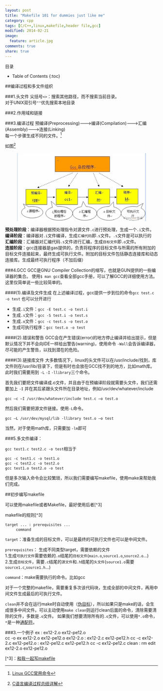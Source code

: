 ```yaml
---
layout: post
title: "Makefile 101 for dummies just like me"
category: cpp
tags: [C/C++,linux,makefile,header file,gcc]
modified: 2014-02-21
image:
  feature: article.jpg
comments: true
share: true
---
```


目录

* Table of Contents
{:toc}


##编译过程和多文件组织

###1.头文件
尖括号`<>`：搜索其他路径，而不搜索当前目录。  
   对于UNIX双引号`""`优先搜索本地目录

###2.作用域和链接

###3.编译过程
预编译(Preprocessing)--->编译(Compilation)--->汇编 (Assembly)--->连接(Linking)  
每一个步骤生成不同的文件。[^1]

如图[^2]
<figure>
    <a href="/images/makefile-1-1.jpg"> <!--herf是超链接-->
        <img src="/images/makefile-1-1.jpg"><!--img标签必须有src属性=“图片位置”-->
    </a>
</figure>

**预处理阶段**：编译器根据预处理指令对源文件`.c`进行预处理，生成一个`.i`文件。  
**编译阶段**：编译器对`.i`文件编译，生成`汇编代码`即`.s`文件。`.s`文件是可以执行的  
**汇编阶段**：汇编器对汇编代码`.s`文件进行汇编，生成`目标文件`即`.o`文件。  
**连接阶段**：gcc连接器是gas提供的，负责将程序的目标文件与所需的所有附加的目标文件连接起来，最终生成可执行文件。附加的目标文件包括静态连接库和动态连接库。生成最终可执行程序（不加后缀）  


###4.GCC
GCC是GNU Compiler Collection的缩写，也就是GUN提供的一些编译器的集合。
使用`$ man gcc`查看全部gcc手册，可以了解GCC的详细使用方法。这里仅简单说一些比较简单的。

####(1).编译及文件生成
在上述编译过程，gcc提供一步到位的命令`gcc test.c -o test`
也可以分开进行

- 生成`.i`文件：`gcc -E test.c -o test.i`
- 生成`.s`文件：`gcc -S test.i -o test.s`
- 生成`.o`文件：`gcc -c test.s -o test.o`
- 生成可执行程序：`gcc test.o -o test`

####(2).错误和警告
GCC会在产生错误(error)的地方停止编译并给出提示，但是默认情况下并不会向IDE一样给出警告(warning)，使用命令 `-Wall`会告诉编译器，尽可能的产生警告，以找到潜在的危险。

####(3).链接库文件
大多数情况下，linux的头文件可以在/usr/include/找到，库文件则在/usr/lib/目录下，但是有时也会放在GCC找不到的地方，比如math库。
此时我们需要用到 `-L` `-I` `-llibrary`三个命令。

首先我们要把文件编译成.o文件，并且由于在预编译阶段就需要头文件，我们还需要加上 `-I` 并在其后紧跟头文件所在目录地址，例如/usr/dev/whatever/include

`gcc –c –I /usr/dev/whatever/include test.c –o test.o`

然后我们需要把源文件链接。使用`-L`命令。

`gcc –L /usr/dev/mysql/lib -llibrary test.o –o test`

当然，对于使用math库，只需要加 `-lm`即可

###5.多文件编译：

`gcc test1.c test2.c -o test`相当于

	gcc -c test1.c -o test1.o  
	gcc -c test2.c -o test2.o  
	gcc test1.o test2.o -o test  
但是多次输入命令会比较繁琐，所以我们需要编写makefile，使用make来帮助我们完成。

##初步编写makefile

可以使用makefile或者Makefile，最好使用后者[^3] 

makefile的规则[^3]

    target ... : prerequisites ...
	     command

`target`：准备生成的目标文件，可以是最终的可执行文件也可以是中间文件。  

`prerequisites`： 生成不同类型target，需要依赖的文件    
1.生成`可执行文件`需要依赖的`.o`结尾的`目标文件`(`main.o`,`source1.o`,`source2.o`...)  
2.生成`目标文件`，需要`.c`结尾的`源文件`和`.h`结尾的`头文件`(`source1.o`需要`source1.c`,`source1.h`...)    

`command`：make需要执行的命令。比如gcc

对于一个完整的makefile，需要重复多次该代码块，生成全部的中间文件，再用中间文件生成最后的可执行文件。


`clean`并不会在运行make时自动使用（[伪目标](http://wiki.ubuntu.org.cn/%E8%B7%9F%E6%88%91%E4%B8%80%E8%B5%B7%E5%86%99Makefile:%E4%B9%A6%E5%86%99%E8%A7%84%E5%88%99#.E4.BC.AA.E7.9B.AE.E6.A0.87)），所以如果只是make的话，会生成很多中间文件。可以主动使用`make clean`则运行clean后面的命令，清除需要清除的文件，多数是`.o`文件。
如果我们想要清除所有的`.o`文件，可以使用`*.o`命令，`*`是一种[通配符](http://wiki.ubuntu.org.cn/%E8%B7%9F%E6%88%91%E4%B8%80%E8%B5%B7%E5%86%99Makefile:%E4%B9%A6%E5%86%99%E8%A7%84%E5%88%99#.E5.9C.A8.E8.A7.84.E5.88.99.E4.B8.AD.E4.BD.BF.E7.94.A8.E9.80.9A.E9.85.8D.E7.AC.A6)。


###3.一个例子
    ex : ex12-2.o ex12-pe12.o  
	    cc -o ex ex12-2.o ex12-pe12.o
    ex12-2.o : ex12-2.c ex12-pe12.h
	    cc -c ex12-2.c
    ex12-pe12.o : ex12-pe12.c ex12-pe12.h
    	cc -c ex12-pe12.c
	clean :
	    rm edit ex12-2.o ex12-pe12.o
	    
   

[^1]: [Linux GCC常用命令](http://www.cnblogs.com/ggjucheng/archive/2011/12/14/2287738.html)

[^2]: [C语言编译过程总结详解](http://tech.c114.net/175/a472966-2.html)


[^3]：[和我一起写makefile](http://wiki.ubuntu.org.cn/%E8%B7%9F%E6%88%91%E4%B8%80%E8%B5%B7%E5%86%99Makefile)




